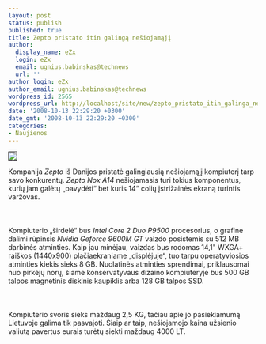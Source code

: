 ```yaml
---
layout: post
status: publish
published: true
title: Zepto pristato itin galingą nešiojamąjį
author:
  display_name: eZx
  login: eZx
  email: ugnius.babinskas@technews
  url: ''
author_login: eZx
author_email: ugnius.babinskas@technews
wordpress_id: 2565
wordpress_url: http://localhost/site/new/zepto_pristato_itin_galinga_nesiojamaji/
date: '2008-10-13 22:29:20 +0300'
date_gmt: '2008-10-13 22:29:20 +0300'
categories:
- Naujienos
---
```

<div class="imgright"><img src="http://www.technews.lt/upl/Failai/Zepto_Nox_A14_small.jpg" border="1"></div>
<p>Kompanija <i>Zepto</i> iš Danijos pristatė galingiausią nešiojamąjį kompiuterį tarp savo konkurentų. <i>Zepto Nox A14</i> nešiojamasis turi tokius komponentus, kurių jam galėtų „pavydėti“ bet kuris 14“ colių įstrižainės ekraną turintis varžovas.<br />
<br><br />
<br>Kompiuterio „širdelė“ bus <i>Intel Core 2 Duo P9500</i> procesorius, o grafine dalimi rūpinsis <i>Nvidia Geforce 9600M GT</i> vaizdo posistemis su 512 MB darbinės atminties. Kaip jau minėjau, vaizdas bus rodomas 14,1&quot; WXGA+ raiškos (1440x900) plačiaekraniame „displėjuje“, tuo tarpu operatyviosios atminties kiekis sieks 8 GB. Nuolatinės atminties sprendimai, priklausomai nuo pirkėjų norų, šiame konservatyvaus dizaino kompiuteryje bus 500 GB talpos magnetinis diskinis kaupiklis arba 128 GB talpos SSD.<br />
<br><br />
<br>Kompiuterio svoris sieks maždaug 2,5 KG, tačiau apie jo pasiekiamumą Lietuvoje galima tik pasvajoti. Šiaip ar taip, nešiojamojo kaina užsienio valiutą pavertus eurais turėtų siekti maždaug 4000 LT.<br />
<br><br />
<br><br />
<br></p>
